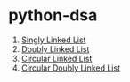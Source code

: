 # python-dsa

1. [Singly Linked List](/scripts/Singly%20Linked%20List.py)
2. [Doubly Linked List](/scripts/Doubly%20Linked%20List.py)
3. [Circular Linked List](/scripts/Circular%20Linked%20List.py)
4. [Circular Doubly Linked List](/scripts/Circular%20Doubly%20Linked%20List.py)